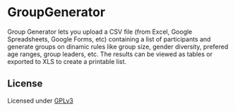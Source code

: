 # GroupGenerator

Group Generator lets you upload a CSV file (from Excel, Google Spreadsheets, Google Forms, etc) containing a list of participants and generate groups on dinamic rules like group size, gender diversity, prefered age ranges, group leaders, etc. The results can be viewed as tables or exported to XLS to create a printable list.


## License

Licensed under [GPLv3](LICENSE)
